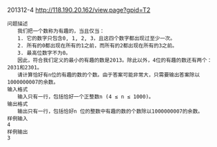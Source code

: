 
201312-4 http://118.190.20.162/view.page?gpid=T2
```
问题描述
　　我们把一个数称为有趣的，当且仅当：
　　1. 它的数字只包含0, 1, 2, 3，且这四个数字都出现过至少一次。
　　2. 所有的0都出现在所有的1之前，而所有的2都出现在所有的3之前。
　　3. 最高位数字不为0。
　　因此，符合我们定义的最小的有趣的数是2013。除此以外，4位的有趣的数还有两个：2031和2301。
　　请计算恰好有n位的有趣的数的个数。由于答案可能非常大，只需要输出答案除以1000000007的余数。
输入格式
　　输入只有一行，包括恰好一个正整数n (4 ≤ n ≤ 1000)。
输出格式
　　输出只有一行，包括恰好n 位的整数中有趣的数的个数除以1000000007的余数。
样例输入
4
样例输出
3
```
